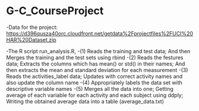 # G-C_CourseProject
-Data for the project:
https://d396qusza40orc.cloudfront.net/getdata%2Fprojectfiles%2FUCI%20HAR%20Dataset.zip 

-The R script run_analysis.R,
-(1) Reads the training and test data; And then Merges the training and the test sets using rbind
-(2) Reads the festures data; Extracts the columns which has mean() or std() in their names; And then extracts the mean and standard deviation for each measurement
-(3) Reads the activities_label data; Updates with correct activity names and also update the column name
-(4) Appropriately labels the data set with descriptive variable names
-(5) Merges all the data into one;  Getting average of each variable for each activity and each subject using ddply; Writing the obtained average data into a table (average_data.txt)
